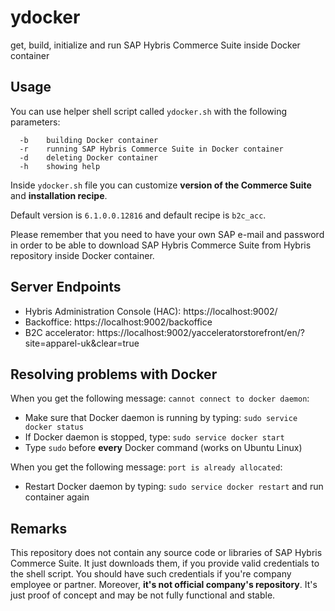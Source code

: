ydocker
=======

get, build, initialize and run SAP Hybris Commerce Suite inside Docker container

Usage
-----

You can use helper shell script called `ydocker.sh` with the following parameters:

```
  -b    building Docker container
  -r    running SAP Hybris Commerce Suite in Docker container
  -d    deleting Docker container
  -h    showing help
```

Inside `ydocker.sh` file you can customize **version of the Commerce Suite** and **installation recipe**.

Default version is `6.1.0.0.12816` and default recipe is `b2c_acc`.

Please remember that you need to have your own SAP e-mail and password
in order to be able to download SAP Hybris Commerce Suite from Hybris repository inside Docker container.

Server Endpoints
----------------
- Hybris Administration Console (HAC): https://localhost:9002/
- Backoffice: https://localhost:9002/backoffice
- B2C accelerator: https://localhost:9002/yacceleratorstorefront/en/?site=apparel-uk&clear=true

Resolving problems with Docker
------------------------------

When you get the following message: `cannot connect to docker daemon`:
- Make sure that Docker daemon is running by typing: `sudo service docker status`
- If Docker daemon is stopped, type: `sudo service docker start`
- Type `sudo` before **every** Docker command (works on Ubuntu Linux)

When you get the following message: `port is already allocated`:
- Restart Docker daemon by typing: `sudo service docker restart` and run container again

Remarks
-------

This repository does not contain any source code or libraries of SAP Hybris Commerce Suite.
It just downloads them, if you provide valid credentials to the shell script.
You should have such credentials if you're company employee or partner.
Moreover, **it's not official company's repository**.
It's just proof of concept and may be not fully functional and stable.

